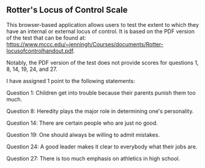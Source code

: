 ## Rotter's Locus of Control Scale 

This browser-based application allows users to test the extent to which they have an internal or external locus of control. It is based on the PDF version of the test that can be found at: https://www.mccc.edu/~jenningh/Courses/documents/Rotter-locusofcontrolhandout.pdf. 

Notably, the PDF version of the test does not provide scores for questions 1, 8, 14, 19, 24, and 27. 

I have assigned 1 point to the following statements: 

Question 1: Children get into trouble because their parents punish them too much.

Question 8: Heredity plays the major role in determining one's personality. 

Question 14: There are certain people who are just no good.

Question 19: One should always be willing to admit mistakes.

Question 24: A good leader makes it clear to everybody what their jobs are.

Question 27: There is too much emphasis on athletics in high school.